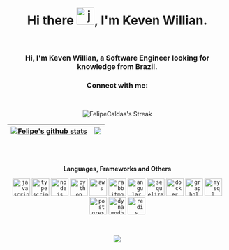 <h1 align="center">Hi there <img height="40" alt="javascript" src="https://cdn-icons-png.flaticon.com/512/5812/5812746.png">, I'm Keven Willian.</h1>
<br>
<h3 align="center">Hi, I'm Keven Willian, a Software Engineer looking for knowledge from Brazil.</h3>
<h3 align="center">Connect with me:</h3>
<div align="center">  
<!--   <code><a href="https://www.linkedin.com/in/felipe-caldas-000/" target="_blank"><img src="https://cdn-icons-png.flaticon.com/512/3536/3536505.png" target="_blank" alt="linkedin" width="50"></a></code> -->
</div>
<br>

<div align="center"> 
  
 ![FelipeCaldas's Streak](https://github-readme-streak-stats.herokuapp.com/?user=felipecal&theme=tokyonight&hide_border=true&include_all_commits=true&count_private=true)

| <a href="https://github.com/felipecal/github-readme-stats"><img align="center" src="https://github-readme-stats.vercel.app/api?username=felipecal&show_icons=true&theme=tokyonight&include_all_commits=true&count_private=true&hide_border=true" alt="Felipe's github stats" /></a> | <a href="https://github.com/felipecal/github-readme-stats"><img align="center" src="https://github-readme-stats.vercel.app/api/top-langs/?username=felipecal&layout=compact&theme=tokyonight&hide_border=true" /></a> |
| ------------- | ------------- |
</div>

<br>
<br>
<div align="center"> 
  
**Languages, Frameworks and Others**
  
<code><img height="40" alt="javascript" src="https://cdn-icons-png.flaticon.com/128/5968/5968292.png"></code>
<code><img height="40" alt="typescript" src="https://cdn-icons-png.flaticon.com/128/5968/5968381.png"></code>
<code><img height="40" alt="nodejs" src="https://cdn-icons-png.flaticon.com/128/5968/5968322.png"></code>
<code><img height="40" alt="python" src="https://cdn-icons-png.flaticon.com/128/1387/1387537.png"></code>
<code><img height="40" alt="aws" src="https://cdn.jsdelivr.net/gh/devicons/devicon@latest/icons/amazonwebservices/amazonwebservices-original-wordmark.svg"></code>
<code><img height="40" alt="rabbitmq" src="https://cdn.jsdelivr.net/gh/devicons/devicon@latest/icons/rabbitmq/rabbitmq-original.svg"></code>
<code><img height="40" alt="angular" src="https://cdn.jsdelivr.net/gh/devicons/devicon@latest/icons/angular/angular-original.svg"></code>
<code><img height="40" alt="sequelize" src="https://cdn.iconscout.com/icon/free/png-256/sequelize-2-1175003.png"></code>
<code><img height="40" alt="docker" src="https://cdn-icons-png.flaticon.com/128/5969/5969059.png"></code>
<code><img height="40" alt="graphql" src="https://upload.wikimedia.org/wikipedia/commons/thumb/1/17/GraphQL_Logo.svg/512px-GraphQL_Logo.svg.png?20161105194737"></code>
<code><img height="40" alt="mysql" src="https://cdn-icons-png.flaticon.com/128/5968/5968313.png"></code> 
<code><img height="40" alt="postgres" src="https://cdn-icons-png.flaticon.com/128/5968/5968342.png"></code> 
<code><img height="40" alt="dynamodb" src="https://cdn.jsdelivr.net/gh/devicons/devicon@latest/icons/dynamodb/dynamodb-original.svg"></code> 
<code><img height="40" alt="redis" src="https://cdn.jsdelivr.net/gh/devicons/devicon@latest/icons/redis/redis-original.svg"></code> 

</div>

<br>

<p align="center"><img src=https://komarev.com/ghpvc/?username=felipecal&color=blueviolet></p>
